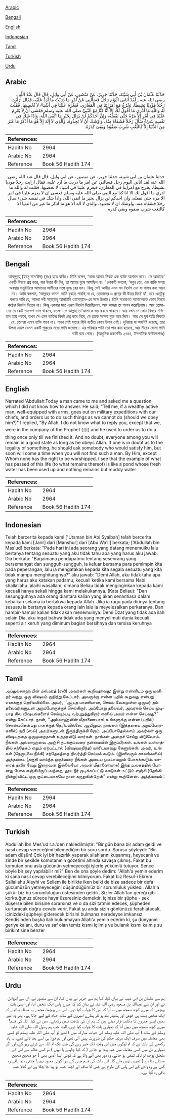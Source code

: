 [Arabic](#arabic)

[Bengali](#bengali)

[English](#english)

[Indonesian](#indonesian)

[Tamil](#tamil)

[Turkish](#turkish)

[Urdu](#urdu)

## Arabic


<div dir="rtl" lang="ar" style={{fontSize:'larger',backgroundColor:'#f8f9fa',padding:20}}>
حَدَّثَنَا عُثْمَانُ بْنُ أَبِي شَيْبَةَ، حَدَّثَنَا جَرِيرٌ، عَنْ مَنْصُورٍ، عَنْ أَبِي وَائِلٍ، قَالَ قَالَ عَبْدُ اللَّهِ ـ رضى الله عنه ـ لَقَدْ أَتَانِي الْيَوْمَ رَجُلٌ فَسَأَلَنِي عَنْ أَمْرٍ مَا دَرَيْتُ مَا أَرُدُّ عَلَيْهِ، فَقَالَ أَرَأَيْتَ رَجُلاً مُؤْدِيًا نَشِيطًا، يَخْرُجُ مَعَ أُمَرَائِنَا فِي الْمَغَازِي، فَيَعْزِمُ عَلَيْنَا فِي أَشْيَاءَ لاَ نُحْصِيهَا‏.‏ فَقُلْتُ لَهُ وَاللَّهِ مَا أَدْرِي مَا أَقُولُ لَكَ إِلاَّ أَنَّا كُنَّا مَعَ النَّبِيِّ صلى الله عليه وسلم فَعَسَى أَنْ لاَ يَعْزِمَ عَلَيْنَا فِي أَمْرٍ إِلاَّ مَرَّةً حَتَّى نَفْعَلَهُ، وَإِنَّ أَحَدَكُمْ لَنْ يَزَالَ بِخَيْرٍ مَا اتَّقَى اللَّهَ، وَإِذَا شَكَّ فِي نَفْسِهِ شَىْءٌ سَأَلَ رَجُلاً فَشَفَاهُ مِنْهُ، وَأَوْشَكَ أَنْ لاَ تَجِدُوهُ، وَالَّذِي لاَ إِلَهَ إِلاَّ هُوَ مَا أَذْكُرُ مَا غَبَرَ مِنَ الدُّنْيَا إِلاَّ كَالثَّغْبِ شُرِبَ صَفْوُهُ وَبَقِيَ كَدَرُهُ‏.‏
</div>
<div style={{backgroundColor:'#f8f9fa',padding:20, marginBottom: 10}}><table> <thead> <tr> <th>References:</th> <th></th> </tr> </thead> <tbody><tr><td>Hadith No</td><td>2964</td></tr><tr><td>Arabic No</td><td>2964</td></tr><tr><td>Reference</td><td>Book 56 Hadith 174</td></tr></tbody></table></div>


<div dir="rtl" lang="ar" style={{fontSize:'larger',backgroundColor:'#f8f9fa',padding:20}}>
حدثنا عثمان بن ابي شيبة، حدثنا جرير، عن منصور، عن ابي وايل، قال قال عبد الله رضى الله عنه لقد اتاني اليوم رجل فسالني عن امر ما دريت ما ارد عليه، فقال ارايت رجلا موديا نشيطا، يخرج مع امراينا في المغازي، فيعزم علينا في اشياء لا نحصيها. فقلت له والله ما ادري ما اقول لك الا انا كنا مع النبي صلى الله عليه وسلم فعسى ان لا يعزم علينا في امر الا مرة حتى نفعله، وان احدكم لن يزال بخير ما اتقى الله، واذا شك في نفسه شىء سال رجلا فشفاه منه، واوشك ان لا تجدوه، والذي لا اله الا هو ما اذكر ما غبر من الدنيا الا كالثغب شرب صفوه وبقي كدره
</div>
<div style={{backgroundColor:'#f8f9fa',padding:20, marginBottom: 10}}><table> <thead> <tr> <th>References:</th> <th></th> </tr> </thead> <tbody><tr><td>Hadith No</td><td>2964</td></tr><tr><td>Arabic No</td><td>2964</td></tr><tr><td>Reference</td><td>Book 56 Hadith 174</td></tr></tbody></table></div>

## Bengali


<div dir="rtl" lang="bn" style={{fontSize:'larger',backgroundColor:'#f8f9fa',padding:20}}>
‘আবদুল্লাহ্ (ইবনু মাস‘ঊদ) (রাঃ) হতে বর্ণিত। তিনি বলেন, ‘আজ আমার নিকট এক ব্যক্তি আগমন করে। সে আমাকে একটি বিষয়ে প্রশ্ন করে, যার উত্তর কী দিব, তা আমার বুঝে আসছিল না।’ লোকটি বললো, ‘বলুন তো, এক ব্যক্তি সশস্ত্র অবস্থায় সন্তুষ্টচিত্তে আমাদের আমীরের সঙ্গে যুদ্ধে বের হল। কিন্তু সেই আমীর এমন সব নির্দেশ দেন যা পালন করা সম্ভব নয়। আমি বললাম, ‘আল্লাহর কসম! আমি বুঝতে পারছি না যে, তোমাদের এ প্রশ্নের কী উত্তর দিব? হ্যাঁ, তবে এতটুকু বলতে পারি যে, আমরা নবী সাল্লাল্লাহু আলাইহি ওয়াসাল্লাম-এর সঙ্গে ছিলাম। তিনি সাধারণত আমাদেরকে কোন বিষয়ে কঠোর নির্দেশ দিতেন না। কিন্তু একবার মাত্র এরূপ নির্দেশ দিয়েছিলেন, আর আমরা তা পালন করেছিলাম। আর তোমাদের যে কেউ ততক্ষণ ভাল থাকবে, যতক্ষণ সে আল্লাহ্ তা‘আলাকে ভয় করতে থাকবে। আর যখন সে কোন বিষয়ে সন্দিহান হয়ে পড়বে, তখন সে এমন ব্যক্তির নিকট প্রশ্ন করে নিবে, যে তাকে সন্দেহ মুক্ত করে দিবে। আর সে যুগ অতি নিকটে যে, তোমরা এমন ব্যক্তি পাবে না। শপথ সেই সত্তার যিনি ব্যতীত কোন ইলাহ নেই। দুনিয়ায় যা অবশিষ্ট রয়েছে, তার উপমা এরূপ যেমন একটি পুকুরের মধ্যে পানি জমেছে। এর পরিষ্কার পানি তো পান করা হয়েছে, আর নীচের ঘোলা পানি বাকী রয়ে গেছে। (আধুনিক প্রকাশনীঃ ২৭৪৪, ইসলামিক ফাউন্ডেশনঃ)
</div>
<div style={{backgroundColor:'#f8f9fa',padding:20, marginBottom: 10}}><table> <thead> <tr> <th>References:</th> <th></th> </tr> </thead> <tbody><tr><td>Hadith No</td><td>2964</td></tr><tr><td>Arabic No</td><td>2964</td></tr><tr><td>Reference</td><td>Book 56 Hadith 174</td></tr></tbody></table></div>

## English


<div dir="ltr" lang="en" style={{fontSize:'larger',backgroundColor:'#f8f9fa',padding:20}}>
Narrated 'Abdullah:Today a man came to me and asked me a question which I did not know how to answer. He said, "Tell me, if a wealthy active man, well-equipped with arms, goes out on military expeditions with our chiefs, and orders us to do such things as we cannot do (should we obey him?)" I replied, "By Allah, I do not know what to reply you, except that we, were in the company of the Prophet (ﷺ) and he used to order us to do a thing once only till we finished it. And no doubt, everyone among you will remain in a good state as long as he obeys Allah. If one is in doubt as to the legality of something, he should ask somebody who would satisfy him, but soon will come a time when you will not find such a man. By Him, except Whom none has the right to be worshipped. I see that the example of what has passed of this life (to what remains thereof) is like a pond whose fresh water has been used up and nothing remains but muddy water
</div>
<div style={{backgroundColor:'#f8f9fa',padding:20, marginBottom: 10}}><table> <thead> <tr> <th>References:</th> <th></th> </tr> </thead> <tbody><tr><td>Hadith No</td><td>2964</td></tr><tr><td>Arabic No</td><td>2964</td></tr><tr><td>Reference</td><td>Book 56 Hadith 174</td></tr></tbody></table></div>

## Indonesian


<div dir="ltr" lang="id" style={{fontSize:'larger',backgroundColor:'#f8f9fa',padding:20}}>
Telah bercerita kepada kami ['Utsman bin Abi Syaibah] telah bercerita kepada kami [Jarir] dari [Manshur] dari [Abu Wa'il] berkata; ['Abdullah bin Mas'ud] berkata: "Pada hari ini ada seorang yang datang menemuiku lalu bertanya tentang sesuatu yang aku tidak tahu apa yang harus aku jawab. Dia berkata: "Bagaimana pendapatmu tentang seseorang yang bersemangat dan sungguh-sungguh, ia keluar bersama para pemimpin kita pada peperangan, lalu ia mengatakan kepada kita segala sesuatu yang kita tidak mampu menghitungnya?" aku jawab: "Demi Allah, aku tidak tahu apa yang harus aku katakan padamu, kecuali ketika kami bersama Nabi shallallahu 'alaihi wasallam, dimana Beliau tidak menginginkan kepada kami kecuali hanya sekali hingga kami melakukannya. (Kata Beliau): "Dan sesungguhnya ada orang diantara kalian yang akan senantiasa dalam kebaikan selama ia bertakwa kepada Allah. Jika ia ragu pada dirinya tentang sesuatu ia bertanya kepada orang lain lalu ia meyelesaikan perkaranya. Dan hampir-hampir kalian tidak akan menemuinya. Demi Dzat yang tidak ada ilah selain Dia, aku ingat bahwa tidak ada yang menyelimuti dunia kecuali seperti air keruh yang diminum bagian bersihnya dan tersisa keruhnya
</div>
<div style={{backgroundColor:'#f8f9fa',padding:20, marginBottom: 10}}><table> <thead> <tr> <th>References:</th> <th></th> </tr> </thead> <tbody><tr><td>Hadith No</td><td>2964</td></tr><tr><td>Arabic No</td><td>2964</td></tr><tr><td>Reference</td><td>Book 56 Hadith 174</td></tr></tbody></table></div>

## Tamil


<div dir="ltr" lang="ta" style={{fontSize:'larger',backgroundColor:'#f8f9fa',padding:20}}>
அப்துல்லாஹ் பின் மஸ்ஊத் (ரலி) அவர்கள் கூறியதாவது: இன்று என்னிடம் ஒரு மனிதர் வந்து, ஒரு விஷயம் குறித்து கேட்டார். அவருக்கு என்ன பதில் கூறுவது என்பது எனக்குத் தெரியவில்லை. அவர், ‘‘ஆயுத பாணியான, செயல் வேகமுள்ள ஒருவர் தம் தலைவர்களுடன் அறப்போருக்குச் செல்கிறார். அப்போது தலைவர், அவரால் செய்ய முடியாத சில விஷயங்களைச் செய்யும்படி வற்புறுத்துகிறார் எனில் அவர் என்ன செய்வது?” என்று கேட்டார். நான், ‘‘அல்லாஹ்வின் மீதாணையாக! உங்களுக்கு என்ன (பதில்) சொல்வதென்பது எனக்குத் தெரியவில்லை. ஆயினும், நாங்கள் (இத்தகைய அறப்போர்களில்) நபி (ஸல்) அவர்களுடன் இருந்திருக்கி றோம். அப்போதெல்லாம் அவர்கள் ஒரு விஷயத்தை ஒருமுறைதான் உத்தரவிடு வார்கள். நாங்கள் அதைச் செய்து விடுவோம். நீங்கள் அல்லாஹ்வை அஞ்சி நடக்கும்வரை நன்மையில் இருப்பீர்கள். உங்கள் உள்ளத்தில் சந்தேகம் ஏதும் ஏற்பட்டால் (விஷயமறிந்த) யாரிடமாவது கேளுங்கள். அவர், உங்கள் (நெருடலை நீக்கி) சந்தேகத்தை நிவர்த்தி செய்யக் கூடும். (இனிவரும் காலங்களில்) அத்தகைய (தகுதி வாய்ந்த ஒரு)வரை நீங்கள் அடைய முடியாமலும் போகக்கூடும். யாரைத் தவிர வேறு இறைவன் இல்லையோ அவன் மீதாணையாக! இந்த உலகத்தில் போனது போக எஞ்சியிருப்பவற்றை, தூய நீர் குடிக்கப்பட்டு கசடுகள் மட்டும் எஞ்சி (தேங்கி நின்று)விட்ட ஒரு குட்டையாகவே நான் கருதுகின்றேன்” என்று கூறினேன். அத்தியாயம் :
</div>
<div style={{backgroundColor:'#f8f9fa',padding:20, marginBottom: 10}}><table> <thead> <tr> <th>References:</th> <th></th> </tr> </thead> <tbody><tr><td>Hadith No</td><td>2964</td></tr><tr><td>Arabic No</td><td>2964</td></tr><tr><td>Reference</td><td>Book 56 Hadith 174</td></tr></tbody></table></div>

## Turkish


<div dir="ltr" lang="tr" style={{fontSize:'larger',backgroundColor:'#f8f9fa',padding:20}}>
Abdullah İbn Mes'ud r.a.'den nakledilmiştir: "Bir gün bana bir adam geldi ve nasıl cevap vereceğimi bilemediğim bir soru sordu. Sorusu şöyleydi: "Bir adam düşün! Çok iyi bir hazırlık yaparak silahlarını kuşanmış, heyecanlı ve zinde bir şekilde komutanının gözetimi altında savaşa çıkmış. Fakat bu komutan onu asla gücünün yetmeyeceği işlerle yükümlü tutuyor. Sence böyle bir şey yapılabilir mi?" Ben de ona şöyle dedim: "Allah'a yemin ederim ki sana nasıl cevap verebileceğimi bilmiyorum. Fakat biz Resul-i Ekrem Sallallahu Aleyhi ve Sellem ile birlikte iken belki de bize sadece bir defa gücümüzün yetmeyeceğini düşündüğümüz bir sorumluluk yükledi. Allah'a şükür biz bu sorumluluğun üstesinden geldik. Sizler Allah'tan gereği gibi korktuğunuz sürece hayır üzeresiniz demektir. içinize bir şüphe - şek düşerse bilen birisine sorarsınız ve o da sizi tatmin edecek, şüpheden kurtaracak doğru cevabı verir. Fakat şu anda sizin gönlünüzü ferahlatacak, içinizdeki şüpheyi giderecek birisini bulmanız neredeyse imkansız. Kendisinden başka ilah bulunmayan Allah'a yemin ederim ki, şu dünyanın geriye kalanı, duru ve saf olan temiz kısmı içilmiş ve bulanık kısmı kalmış su birikintisine benzer
</div>
<div style={{backgroundColor:'#f8f9fa',padding:20, marginBottom: 10}}><table> <thead> <tr> <th>References:</th> <th></th> </tr> </thead> <tbody><tr><td>Hadith No</td><td>2964</td></tr><tr><td>Arabic No</td><td>2964</td></tr><tr><td>Reference</td><td>Book 56 Hadith 174</td></tr></tbody></table></div>

## Urdu


<div dir="rtl" lang="ur" style={{fontSize:'larger',backgroundColor:'#f8f9fa',padding:20}}>
ہم سے عثمان بن ابی شیبہ نے بیان کیا، کہا ہم سے جریر نے بیان کیا، ان سے منصور نے، ان سے ابووائل نے اور ان سے عبداللہ بن مسعود رضی اللہ عنہ نے بیان کیا کہ میرے پاس ایک شخص آیا، اور ایسی بات پوچھی کہ میری کچھ سمجھ میں نہ آیا کہ اس کا جواب کیا دوں۔ اس نے پوچھا، مجھے یہ مسئلہ بتائیے کہ ایک شخص بہت ہی خوش اور ہتھیار بند ہو کر ہمارے امیروں کے ساتھ جہاد کے لیے جاتا ہے۔ پھر وہ امیر ہمیں ایسی چیزوں کا مکلف قرار دیتے ہیں کہ ہم ان کی طاقت نہیں رکھتے۔ میں نے کہا، اللہ کی قسم! میری کچھ سمجھ میں نہیں آتا کہ تمہاری بات کا جواب کیا دوں، البتہ جب ہم رسول اللہ صلی اللہ علیہ وسلم کے ساتھ ( آپ صلی اللہ علیہ وسلم کی حیات مبارکہ میں ) تھے تو آپ صلی اللہ علیہ وسلم کو کسی بھی معاملہ میں صرف ایک مرتبہ حکم کی ضرورت پیش آتی تھی اور ہم فوراً ہی اسے بجا لاتے تھے، یہ یاد رکھنے کی بات ہے کہ تم لوگوں میں اس وقت تک خیر رہے گی جب تک تم اللہ سے ڈرتے رہو گے، اور اگر تمہارے دل میں کسی معاملہ میں شبہ پیدا ہو جائے ( کہ کیا چاہئے یا نہیں ) تو کسی عالم سے اس کے متعلق پوچھ لو تاکہ تشفی ہو جائے، وہ دور بھی آنے والا ہے کہ کوئی ایسا آدمی بھی ( جو صحیح صحیح مسئلے بتا دے ) تمہیں نہیں ملے گا۔ اس ذات کی قسم جس کے سوا کوئی معبود نہیں! جتنی دنیا باقی رہ گئی ہے وہ وادی کے اس پانی کی طرح ہے جس کا صاف اور اچھا حصہ تو پیا جا چکا ہے اور گدلا حصہ باقی رہ گیا ہے۔
</div>
<div style={{backgroundColor:'#f8f9fa',padding:20, marginBottom: 10}}><table> <thead> <tr> <th>References:</th> <th></th> </tr> </thead> <tbody><tr><td>Hadith No</td><td>2964</td></tr><tr><td>Arabic No</td><td>2964</td></tr><tr><td>Reference</td><td>Book 56 Hadith 174</td></tr></tbody></table></div>